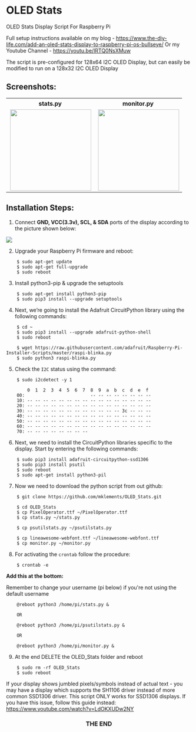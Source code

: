 # OLED Stats

OLED Stats Display Script For Raspberry Pi

Full setup instructions available on my blog - https://www.the-diy-life.com/add-an-oled-stats-display-to-raspberry-pi-os-bullseye/
Or my Youtube Channel - https://youtu.be/lRTQ0NsXMuw

The script is pre-configured for 128x64 I2C OLED Display, but can easily be modified to run on a 128x32 I2C OLED Display

## Screenshots:

<table align="center" style="margin: 0px auto;">
  <tr>
    <th>stats.py</th>
    <th>monitor.py</th>
  </tr>
  <tr>
    <td><img align="right" src="https://i.ytimg.com/vi/lRTQ0NsXMuw/hq720.jpg?sqp=-oaymwEcCOgCEMoBSFXyq4qpAw4IARUAAIhCGAFwAcABBg==&rs=AOn4CLA2eFunUPnMf_Cveih2-b_JEXZxig" height="220"></img></td>
    <td><img align="right" src="https://i.ytimg.com/vi/94ZjxjmhBrY/hq720.jpg?sqp=-oaymwEcCOgCEMoBSFXyq4qpAw4IARUAAIhCGAFwAcABBg==&rs=AOn4CLBTY9ptxf2VqzErucUVVxqmK3Pw6g" height="220"></img></td>
  </tr>
  </table>

## Installation Steps:

1. Connect **GND, VCC(3.3v), SCL, & SDA** ports of the display according to the picture shown below:

<img src="https://www.the-diy-life.com/wp-content/uploads/2021/11/Screenshot-2021-11-14-at-22.16.39-1024x576.jpg">

2. Upgrade your Raspberry Pi firmware and reboot:

```shell
    $ sudo apt-get update
    $ sudo apt-get full-upgrade
    $ sudo reboot
```

3. Install python3-pip & upgrade the setuptools

```shell
    $ sudo apt-get install python3-pip
    $ sudo pip3 install --upgrade setuptools
```

4. Next, we’re going to install the Adafruit CircuitPython library using the following commands:

```shell
    $ cd ~
    $ sudo pip3 install --upgrade adafruit-python-shell
    $ sudo reboot

    $ wget https://raw.githubusercontent.com/adafruit/Raspberry-Pi-Installer-Scripts/master/raspi-blinka.py
    $ sudo python3 raspi-blinka.py
```

5. Check the `I2C` status using the command:

```shell
    $ sudo i2cdetect -y 1

        0  1  2  3  4  5  6  7  8  9  a  b  c  d  e  f
    00:                         -- -- -- -- -- -- -- --
    10: -- -- -- -- -- -- -- -- -- -- -- -- -- -- -- --
    20: -- -- -- -- -- -- -- -- -- -- -- -- -- -- -- --
    30: -- -- -- -- -- -- -- -- -- -- -- -- 3c -- -- --
    40: -- -- -- -- -- -- -- -- -- -- -- -- -- -- -- --
    50: -- -- -- -- -- -- -- -- -- -- -- -- -- -- -- --
    60: -- -- -- -- -- -- -- -- -- -- -- -- -- -- -- --
    70: -- -- -- -- -- -- -- --
```

6. Next, we need to install the CircuitPython libraries specific to the display. Start by entering the following commands:

```shell
    $ sudo pip3 install adafruit-circuitpython-ssd1306
    $ sudo pip3 install psutil
    $ sudo reboot
    $ sudo apt-get install python3-pil
```

7. Now we need to download the python script from out github:

```shell
    $ git clone https://github.com/mklements/OLED_Stats.git

    $ cd OLED_Stats
    $ cp PixelOperator.ttf ~/PixelOperator.ttf
    $ cp stats.py ~/stats.py
    
    $ cp psutilstats.py ~/psutilstats.py
    
    $ cp lineawesome-webfont.ttf ~/lineawesome-webfont.ttf
    $ cp monitor.py ~/monitor.py

```

8. For activating the `crontab` follow the procedure:

```shell
    $ crontab -e
```

**Add this at the bottom:**

Remember to change your username (pi below) if you're not using the default username

```
    @reboot python3 /home/pi/stats.py &

    OR
    
    @reboot python3 /home/pi/psutilstats.py &
    
    OR

    @reboot python3 /home/pi/monitor.py &
```

9. At the end DELETE the OLED_Stats folder and reboot

```shell
    $ sudo rm -rf OLED_Stats
    $ sudo reboot
```

If your display shows jumbled pixels/symbols instead of actual text - you may have a display which supports the SH1106 driver instead of more common SSD1306 driver. This script ONLY works for SSD1306 displays.
If you have this issue, follow this guide instead: https://www.youtube.com/watch?v=LdOKXUDw2NY

<h3><p align="center">THE  END</p></h3>

